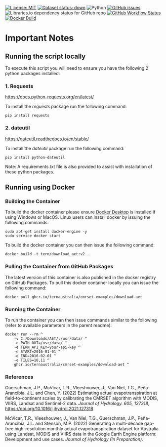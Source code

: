 [![License: MIT](https://img.shields.io/badge/License-MIT-yellow.svg)](https://opensource.org/licenses/MIT)
[![Dataset status: down](https://img.shields.io/website-up-down-green-red/http/data.tern.org.au/landscapes/aet/v2_2.svg?label=Dataset%20status)](https://data.tern.org.au/landscapes/aet/v2_2/) 
![Python](https://img.shields.io/badge/python-3670A0?style=flat&logo=python&logoColor=ffdd54)
[![GitHub issues](https://img.shields.io/github/issues/ternaustralia/cmrset-examples)](https://github.com/ternaustralia/cmrset-examples/issues)
![Libraries.io dependency status for GitHub repo](https://img.shields.io/librariesio/github/ternaustralia/cmrset-examples)
[![GitHub Workflow Status](https://img.shields.io/github/workflow/status/ternaustralia/cmrset-examples/Create%20and%20Publish%20download-aet%20Docker%20Image)](https://github.com/ternaustralia/cmrset-examples/pkgs/container/cmrset-examples%2Fdownload-aet)
[![Docker Build](https://img.shields.io/badge/docker%20build-automated-blue)](https://github.com/ternaustralia/cmrset-examples/pkgs/container/cmrset-examples%2Fdownload-aet)

# Important Notes

## Running the script locally

To execute this script you will need to ensure you have the following 2 python packages installed:


### 1. Requests

https://docs.python-requests.org/en/latest/

To install the *requests* package run the following command:
```
pip install requests
```


### 2. dateutil

https://dateutil.readthedocs.io/en/stable/

To install the *dateutil* package run the following command:
```
pip install python-dateutil
```

Note: A requirements.txt file is also provided to assist with installation of these python packages.

## Running using Docker


### Building the Container

To build the docker container please ensure [Docker Desktop](https://www.docker.com/products/docker-desktop) is installed if using Windows or MacOS.  Linux users can install docker by issuing the following commands:

```shell
sudo apt-get install docker-engine -y
sudo service docker start
```

To build the docker container you can then issue the following command:

```shell
docker build -t tern/download_aet:v2 .
```

### Pulling the Container from GitHub Packages

The latest version of this container is also published in the docker registry on GitHub Packages. To pull this docker container locally you can issue the following command:

```shell
docker pull ghcr.io/ternaustralia/cmrset-examples/download-aet
```

### Running the Container

To run the container you can then issue commands similar to the following (refer to available parameters in the parent readme):

```shell
docker run --rm ^
	-v C:/Downloads/AET/:/usr/data/ ^
	-e PATH_OUT=/usr/data/ ^
	-e TERN_API_KEY=your-api-key ^
	-e START=2016-01-01 ^
	-e END=2016-02-01 ^
	-e TILES=10,11 ^
	ghcr.io/ternaustralia/cmrset-examples/download-aet ^
```

### References

Guerschman, J.P., McVicar, T.R., Vleeshouwer, J., Van Niel, T.G., Peña-Arancibia, J.L. and Chen, Y. (2022) Estimating actual evapotranspiration at field-to-continent scales by calibrating the CMRSET algorithm with MODIS, VIIRS, Landsat and Sentinel-2 data. *Journal of Hydrology. 605, 127318*, <a href="https://doi.org/10.1016/j.jhydrol.2021.127318" target="_blank">https://doi.org/10.1016/j.jhydrol.2021.127318</a>

McVicar, T.R., Vleeshouwer, J., Van Niel, T.G., Guerschman, J.P., Peña-Arancibia, J.L. and Stenson, M.P. (2022) Generating a multi-decade gap-free high-resolution monthly actual evapotranspiration dataset for Australia using Landsat, MODIS and VIIRS data in the Google Earth Engine platform: Development and use cases. *Journal of Hydrology (In Preparation)*.
